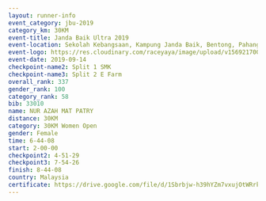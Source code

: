 ```yaml
---
layout: runner-info 
event_category: jbu-2019 
category_km: 30KM 
event-title: Janda Baik Ultra 2019
event-location: Sekolah Kebangsaan, Kampung Janda Baik, Bentong, Pahang, Malaysia 
event-logo: https://res.cloudinary.com/raceyaya/image/upload/v1569217009/logo/janda-baik_vch1pc.jpg 
event-date: 2019-09-14 
checkpoint-name2: Split 1 SMK 
checkpoint-name3: Split 2 E Farm 
overall_rank: 337
gender_rank: 100
category_rank: 58
bib: 33010
name: NUR AZAH MAT PATRY
distance: 30KM
category: 30KM Women Open
gender: Female
time: 6-44-08
start: 2-00-00
checkpoint2: 4-51-29
checkpoint3: 7-54-26
finish: 8-44-08
country: Malaysia
certificate: https://drive.google.com/file/d/1Sbrbjw-h39hYZm7vxujOtWRrkK_L2JZ0/view?usp=sharing
---
```

